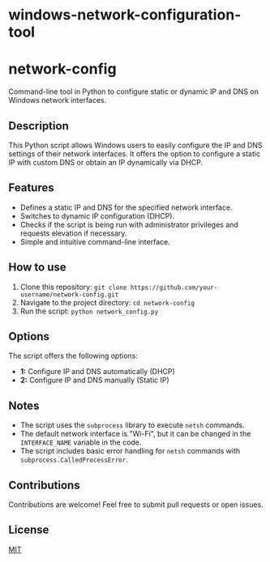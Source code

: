 # windows-network-configuration-tool

# network-config

Command-line tool in Python to configure static or dynamic IP and DNS on Windows network interfaces.

## Description

This Python script allows Windows users to easily configure the IP and DNS settings of their network interfaces. It offers the option to configure a static IP with custom DNS or obtain an IP dynamically via DHCP.

## Features

* Defines a static IP and DNS for the specified network interface.
* Switches to dynamic IP configuration (DHCP).
* Checks if the script is being run with administrator privileges and requests elevation if necessary.
* Simple and intuitive command-line interface.

## How to use

1. Clone this repository: `git clone https://github.com/your-username/network-config.git`
2. Navigate to the project directory: `cd network-config`
3. Run the script: `python network_config.py`

## Options

The script offers the following options:

* **1:** Configure IP and DNS automatically (DHCP)
* **2:** Configure IP and DNS manually (Static IP)

## Notes

* The script uses the `subprocess` library to execute `netsh` commands.
* The default network interface is "Wi-Fi", but it can be changed in the `INTERFACE_NAME` variable in the code.
* The script includes basic error handling for `netsh` commands with `subprocess.CalledProcessError`.

## Contributions

Contributions are welcome! Feel free to submit pull requests or open issues.

## License

[MIT](https://opensource.org/licenses/MIT)
